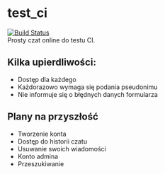 # test_ci 
[![Build Status](https://travis-ci.org/MrSpy0x22/test_ci.svg?branch=master)](https://travis-ci.org/MrSpy0x22/test_ci) \
Prosty czat online do testu CI.
## Kilka upierdliwości:
* Dostęp dla każdego
* Każdorazowo wymaga się podania pseudonimu
* Nie informuje się o błędnych danych formularza
## Plany na przyszłość
* Tworzenie konta
* Dostęp do historii czatu
* Usuwanie swoich wiadomości
* Konto admina
* Przeszukiwanie
